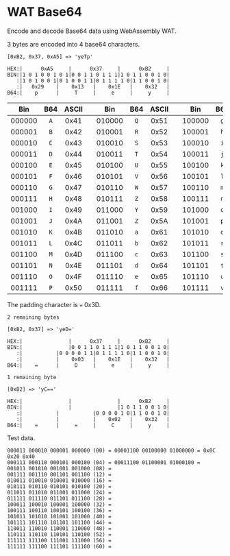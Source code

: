 # WAT Base64

Encode and decode Base64 data using WebAssembly WAT.

3 bytes are encoded into 4 base64 characters.

```
[0xB2, 0x37, 0xA5] => 'yeTp'

HEX:|      0xA5     |      0x37     |      0xB2     |
BIN:|1 0 1 0 0 1 0 1|0 0 1 1 0 1 1 1|1 0 1 1 0 0 1 0|
   :|1 0 1 0 0 1|0 1 0 0 1 1|0 1 1 1 1 0|1 1 0 0 1 0|
   :|   0x29    |    0x13   |    0x1E   |    0x32   |
B64:|    p      |     T     |     e     |     y     |
```

|Bin|B64|ASCII| |Bin|B64|ASCII| |Bin|B64|ASCII| |Bin|B64|ASCII|
|---|:---:|:---:|---|---|:---:|:---:|---|---|:---:|:---:|---|---|:---:|:---:|
|000000|`A`|0x41| |010000|`Q`|0x51| |100000|`g`|0x67| |110000|`w`|0x77|
|000001|`B`|0x42| |010001|`R`|0x52| |100001|`h`|0x68| |110001|`x`|0x78|
|000010|`C`|0x43| |010010|`S`|0x53| |100010|`i`|0x69| |110010|`y`|0x79|
|000011|`D`|0x44| |010011|`T`|0x54| |100011|`j`|0x6A| |110011|`z`|0x7A|
|000100|`E`|0x45| |010100|`U`|0x55| |100100|`k`|0x6B| |110100|`0`|0x30|
|000101|`F`|0x46| |010101|`V`|0x56| |100101|`l`|0x6C| |110101|`1`|0x31|
|000110|`G`|0x47| |010110|`W`|0x57| |100110|`m`|0x6D| |110110|`2`|0x32|
|000111|`H`|0x48| |010111|`Z`|0x58| |100111|`n`|0x6E| |110111|`3`|0x33|
|001000|`I`|0x49| |011000|`Y`|0x59| |101000|`o`|0x6F| |111000|`4`|0x34|
|001001|`J`|0x4A| |011001|`Z`|0x5A| |101001|`p`|0x70| |111001|`5`|0x35|
|001010|`K`|0x4B| |011010|`a`|0x61| |101010|`q`|0x71| |111010|`6`|0x36|
|001011|`L`|0x4C| |011011|`b`|0x62| |101011|`r`|0x72| |111011|`7`|0x37|
|001100|`M`|0x4D| |011100|`c`|0x63| |101100|`s`|0x73| |111100|`8`|0x38|
|001101|`N`|0x4E| |011101|`d`|0x64| |101101|`t`|0x74| |111101|`9`|0x39|
|001110|`O`|0x4F| |011110|`e`|0x65| |101110|`u`|0x75| |111110|`+`|0x2B|
|001111|`P`|0x50| |011111|`f`|0x66| |101111|`v`|0x76| |111111|`/`|0x2F|

The padding character is `=` 0x3D.

```
2 remaining bytes

[0xB2, 0x37] => 'yeD='

HEX:|               |      0x37     |      0xB2     |
BIN:|               |0 0 1 1 0 1 1 1|1 0 1 1 0 0 1 0|
   :|           |0 0 0 0 1 1|0 1 1 1 1 0|1 1 0 0 1 0|
   :|           |    0x03   |    0x1E   |    0x32   |
B64:|    =      |     D     |     e     |     y     |

1 remaining byte

[0xB2] => 'yC=='

HEX:|               |               |      0xB2     |
BIN:|               |               |1 0 1 1 0 0 1 0|
   :|           |           |0 0 0 0 1 0|1 1 0 0 1 0|
   :|           |           |    0x02   |    0x32   |
B64:|    =      |     =     |     C     |     y     |
```

Test data.

```
000011 000010 000001 000000 (00) = 00001100 00100000 01000000 = 0x0C 0x20 0x40
000111 000110 000101 000100 (04) = 00011100 01100001 01000100 = 
001011 001010 001001 001000 (08) = 
001111 001110 001101 001100 (12) = 
010011 010010 010001 010000 (16) = 
010111 010110 010101 010100 (20) = 
011011 011010 011001 011000 (24) = 
011111 011110 011101 011100 (28) = 
100011 100010 100001 100000 (32) = 
100111 100110 100101 100100 (36) = 
101011 101010 101001 101000 (40) = 
101111 101110 101101 101100 (44) = 
110011 110010 110001 110000 (48) = 
110111 110110 110101 110100 (52) = 
111111 111100 111001 111000 (56) = 
111111 111100 111101 111100 (60) = 
```
